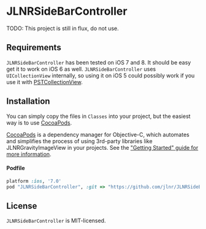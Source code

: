 # JLNRSideBarController

TODO: This project is still in flux, do not use.

## Requirements

`JLNRSideBarController` has been tested on iOS 7 and 8. It should be easy get it to work on iOS 6 as well. `JLNRSideBarController` uses `UICollectionView` internally, so using it on iOS 5 could possibly work if you use it with [PSTCollectionView](https://github.com/steipete/PSTCollectionView).

## Installation

You can simply copy the files in `Classes` into your project, but the easiest way is to use [CocoaPods](http://cocoapods.org).

[CocoaPods](http://cocoapods.org) is a dependency manager for Objective-C, which automates and simplifies the process of using 3rd-party libraries like JLNRGravityImageView in your projects. See the ["Getting Started" guide for more information](https://github.com/AFNetworking/AFNetworking/wiki/Getting-Started-with-AFNetworking).

#### Podfile

```ruby
platform :ios, '7.0'
pod "JLNRSideBarController", :git => "https://github.com/jlnr/JLNRSideBarController"
```

## License

`JLNRSideBarController` is MIT-licensed.
